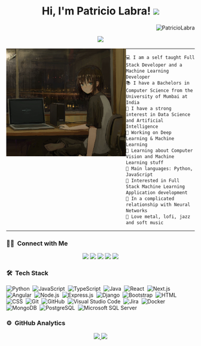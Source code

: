 <h1 align="center">
Hi, I'm Patricio Labra!
  <img src="https://media.giphy.com/media/hvRJCLFzcasrR4ia7z/giphy.gif" width="30"></h1>
  <img src="https://komarev.com/ghpvc/?username=PatricioLabra&label=Profile%20Views&color=0e75b6&style=flat" align='right' alt="PatricioLabra" />
<br/>

<!-- Typing SVG by DenverCoder1 - https://github.com/DenverCoder1/readme-typing-svg -->
<p align="center">
  <a href="https://github.com/DenverCoder1/readme-typing-svg"><img src="https://readme-typing-svg.herokuapp.com?lines=Software-Engineer;Full+Stack+Web+Developer;Freelancer;Always%20learning%20new%20things&center=true&width=380&height=45"></a>
</p>

<img align="left" src="https://github.com/I-am-vishalmaurya/I-am-vishalmaurya/blob/main/cropped_image.png" alt="Unfortunately I didn't find the author of the pic, feel to open a pull request if found" width="320" />
<hr>

```
💻 I am a self taught Full Stack Developer and a Machine Learning Developer
📚 I have a Bachelors in Computer Science from the University of Mumbai at India
📝 I have a strong interest in Data Science and Artificial Intelligence
🔭 Working on Deep Learning & Machine Learning
🌱 Learning about Computer Vision and Machine Learning stuff
🌟 Main languages: Python, JavaScript
🚩 Interested in Full Stack Machine Learning Application development
💖 In a complicated relationship with Neural Networks
🎵 Love metal, lofi, jazz and soft music
```
<hr>


### 🤝🏻 &nbsp;Connect with Me
<p align="center">
<a href="https://www.patriciolabra.com"><img src="https://img.shields.io/badge/Portfolio-3423A6?style=flat&logo=Google-Chrome&logoColor=white"/></a>
<a href="https://www.linkedin.com/in/patricio-labra-verdugo"><img src="https://img.shields.io/badge/Linkedin-0077B5?style=flat&logo=Linkedin&logoColor=white"/></a>
<a href="mailto:patricio.labra827@gmail.com"><img src="https://img.shields.io/badge/Mail-D14836?style=flat&logo=Gmail&logoColor=white"/></a>
<a href="https://www.instagram.com/patricio.labra/"><img src="https://img.shields.io/badge/Instagram-E4405F?style=flat&logo=Instagram&logoColor=white"/></a>
<a href="https://www.facebook.com/patricioalejandro.labraverdugo"><img src="https://img.shields.io/badge/Facebook-1877F2?style=flat&logo=Facebook&logoColor=white"/></a>
</p>

### 🛠 &nbsp;Tech Stack
![Python](https://img.shields.io/badge/-Python-05122A?style=flat&logo=python)&nbsp;
![JavaScript](https://img.shields.io/badge/-JavaScript-05122A?style=flat&logo=javascript)&nbsp;
![TypeScript](https://img.shields.io/badge/-TypeScript-05122A?style=flat&logo=typescript&logoColor=white)&nbsp;
![Java](https://img.shields.io/badge/-Java-05122A?style=flat&logo=java&logoColor=FFA518)&nbsp;
![React](https://img.shields.io/badge/-React-05122A?style=flat&logo=react)&nbsp;
![Next.js](https://img.shields.io/badge/-Next.js-05122A?style=flat&logo=next.js&logoColor=white)&nbsp;
![Angular](https://img.shields.io/badge/-Angular-05122A?style=flat&logo=angular&logoColor=DD0031)&nbsp;
![Node.js](https://img.shields.io/badge/-Node.js-05122A?style=flat&logo=node.js)&nbsp;
![Express.js](https://img.shields.io/badge/-Express.js-05122A?style=flat&logo=express)&nbsp;
![Django](https://img.shields.io/badge/-Django-05122A?style=flat&logo=django&logoColor=092E20)&nbsp;
![Bootstrap](https://img.shields.io/badge/-Bootstrap-05122A?style=flat&logo=bootstrap&logoColor=563D7C)&nbsp;
![HTML](https://img.shields.io/badge/-HTML-05122A?style=flat&logo=html5)&nbsp;
![CSS](https://img.shields.io/badge/-CSS-05122A?style=flat&logo=css3&logoColor=1572B6)&nbsp;
![Git](https://img.shields.io/badge/-Git-05122A?style=flat&logo=git)&nbsp;
![GitHub](https://img.shields.io/badge/-GitHub-05122A?style=flat&logo=github)&nbsp;
![Visual Studio Code](https://img.shields.io/badge/-Visual%20Studio%20Code-05122A?style=flat&logo=visual-studio-code&logoColor=007ACC)&nbsp;
![Jira](https://img.shields.io/badge/-Jira-05122A?style=flat&logo=jira&logoColor=0A0FFF)&nbsp;
![Docker](https://img.shields.io/badge/-Docker-05122A?style=flat&logo=docker&logoColor=0db7ed)&nbsp;
![MongoDB](https://img.shields.io/badge/-MongoDB-05122A?style=flat&logo=mongodb&logoColor=4ea94b)&nbsp;
![PostgreSQL](https://img.shields.io/badge/-PostgreSQL-05122A?style=flat&logo=postgresql&logoColor=316192)&nbsp;
![Microsoft SQL Server](https://img.shields.io/badge/-Microsoft%20SQL%20Server-05122A?style=flat&logo=microsoft-sql-server&logoColor=CC2927)&nbsp;


### ⚙️ &nbsp;GitHub Analytics
<p align="center">
<a href="https://github.com/AVS1508">
  <img height="180em" src="https://github-readme-stats-eight-theta.vercel.app/api?username=PatricioLabra&show_icons=true&theme=algolia&include_all_commits=true&count_private=true"/>
  <img height="180em" src="https://github-readme-stats-eight-theta.vercel.app/api/top-langs/?username=PatricioLabra&layout=compact&langs_count=8&theme=algolia"/>
</a>
</p>
